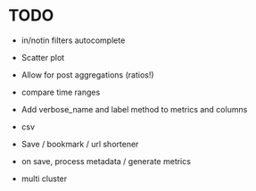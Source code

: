 # TODO
* in/notin filters autocomplete
* Scatter plot
* Allow for post aggregations (ratios!)
* compare time ranges
* Add verbose_name and label method to metrics and columns
* csv 
* Save / bookmark / url shortener
* on save, process metadata / generate metrics

* multi cluster

